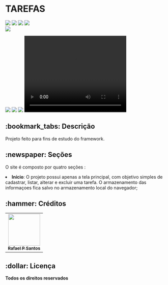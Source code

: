 <h1>TAREFAS</h1>



<div style="display: inline_block">
<img src="https://icongr.am/devicon/angularjs-original.svg?size=50&color=currentColor" />
<img src = "https://icongr.am/devicon/html5-original.svg?size=50&color=currentColor" />
<img src = "https://icongr.am/devicon/css3-original.svg?size=50&color=currentColor" />
<img src = "https://icongr.am/devicon/typescript-original.svg?size=50&color=currentColor" />
</div>


<img src ="https://user-images.githubusercontent.com/83642989/161768591-fcacbba5-fb46-4ae1-90bb-0cfc77138109.png" />

<div style="display: inline_block">
  
<a href = "mailto:rafinhapsantos50@gmail.com"><img src="https://img.shields.io/badge/-Gmail-%23333?style=for-the-badge&logo=gmail&logoColor=white" target="_blank"></a>
<a href="https://www.linkedin.com/in/rafael-santos-308493143/" target="_blank"><img src="https://img.shields.io/badge/-LinkedIn-%230077B5?style=for-the-badge&logo=linkedin&logoColor=white" target="_blank"></a>
<a href="https://rafaelsantos01.github.io/portifolioweb/" target="_blank"><img src="https://img.shields.io/badge/-Portf%C3%B3lio-brown?style=for-the-badge&logo=true" target="_blank"></a>
  <video width="320" height="240" controls="controls" autoplay="autoplay">
<source src="Yes Bank Advertisment.mp4" type="https://youtu.be/FWfPmknGArQ">
<object data="" width="320" height="240">
<embed width="320" height="240" src="Yes Bank Advertisment.mp4">
</object>
</video>
  
</div>

<h2>:bookmark_tabs: Descrição</h2>
<p>Projeto feito para fins de estudo do framework.</p>

<h2>:newspaper: Seções</h2>
<p>O site é composto por quatro seções :
<li><b>Início</b>: O projeto possui apenas a tela principal, com objetivo simples de cadastrar, listar, alterar e excluir uma tarefa. O armazenamento das
  informaçoes fica salvo no armazenamento local do navegador;</li>


<h2>:hammer: Créditos</h2>
<table>
  <tr>
    <td align="center">
      <a href="https://github.com/rafaelsantos01">
        <img src="https://user-images.githubusercontent.com/83642989/161524961-d476949f-9e5f-4932-86c0-beff8d89e934.jpg" width="100px;" alt=""/><br>
        <sub>
          <b>Rafael P Santos</b>
        </sub>
      </a>
    </td>
  </tr>
</table>

<h2>:dollar: Licença</h2>
<b>Todos os direitos reservados</b>
